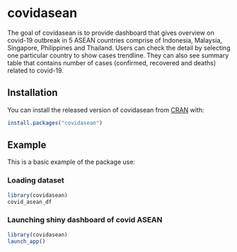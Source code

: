 
# covidasean

<!-- badges: start -->
<!-- badges: end -->

The goal of covidasean is to provide dashboard that gives overview on covid-19 outbreak in 5 ASEAN countries comprise of Indonesia, Malaysia, Singapore, Philippines and Thailand. Users can check the detail by selecting one particular country to show cases trendline. They can also see summary table that contains number of cases (confirmed, recovered and deaths) related to covid-19. 

## Installation

You can install the released version of covidasean from [CRAN](https://CRAN.R-project.org) with:

``` r
install.packages("covidasean")
```

## Example

This is a basic example of the package use:

### Loading dataset
``` r
library(covidasean)
covid_asean_df
```
### Launching shiny dashboard of covid ASEAN
``` r
library(covidasean)
launch_app()
```

